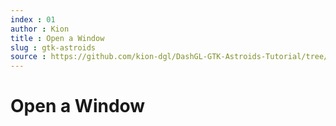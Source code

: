 ```yaml
---
index : 01
author : Kion
title : Open a Window
slug : gtk-astroids
source : https://github.com/kion-dgl/DashGL-GTK-Astroids-Tutorial/tree/master/01_Open_a_Window
---
```

# Open a Window
